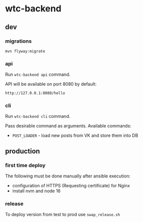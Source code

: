 # wtc-backend
## dev
### migrations
```
mvn flyway:migrate
```
### api

Run `wtc-backend api` command.

API will be available on port 8080 by default:
```
http://127.0.0.1:8080/hello
```

### cli
Run `wtc-backend cli` command.

Pass desirable command as arguments. Available commands:
- `POST_LOADER` - load new posts from VK and store them into DB
## production
### first time deploy
The following must be done manually after ansible execution:
- configuration of HTTPS (Requesting certificate) for Nginx
- install nvm and node 16
### release
To deploy version from test to prod use `swap_release.sh`